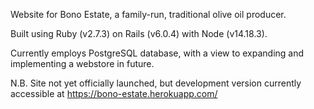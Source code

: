 Website for Bono Estate, a family-run, traditional olive oil producer.

Built using Ruby (v2.7.3) on Rails (v6.0.4) with Node (v14.18.3).

Currently employs PostgreSQL database, with a view to expanding and implementing a webstore in future.

N.B. Site not yet officially launched, but development version currently accessible at https://bono-estate.herokuapp.com/
